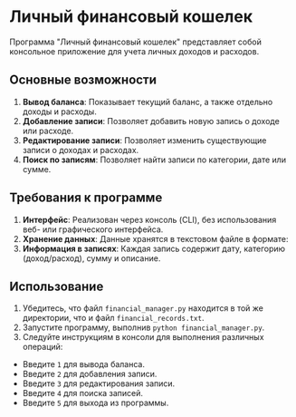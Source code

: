 # Личный финансовый кошелек

Программа "Личный финансовый кошелек" представляет собой консольное приложение для учета личных доходов и расходов.

## Основные возможности

1. **Вывод баланса**: Показывает текущий баланс, а также отдельно доходы и расходы.
2. **Добавление записи**: Позволяет добавить новую запись о доходе или расходе.
3. **Редактирование записи**: Позволяет изменить существующие записи о доходах и расходах.
4. **Поиск по записям**: Позволяет найти записи по категории, дате или сумме.

## Требования к программе

1. **Интерфейс**: Реализован через консоль (CLI), без использования веб- или графического интерфейса.
2. **Хранение данных**: Данные хранятся в текстовом файле в формате:
3. **Информация в записях**: Каждая запись содержит дату, категорию (доход/расход), сумму и описание.

## Использование

1. Убедитесь, что файл `financial_manager.py` находится в той же директории, что и файл `financial_records.txt`.
2. Запустите программу, выполнив `python financial_manager.py`.
3. Следуйте инструкциям в консоли для выполнения различных операций:

- Введите `1` для вывода баланса.
- Введите `2` для добавления записи.
- Введите `3` для редактирования записи.
- Введите `4` для поиска записей.
- Введите `5` для выхода из программы.


